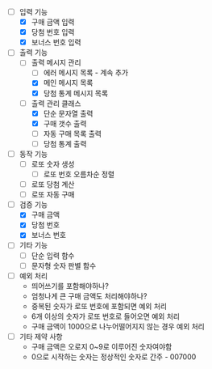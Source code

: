 - [ ]  입력 기능
    - [x]  구매 금액 입력
    - [x]  당첨 번호 입력
    - [x]  보너스 번호 입력
- [ ]  출력 기능
    - [ ]  출력 메시지 관리
        - [ ]  에러 메시지 목록 - 계속 추가
        - [x]  메인 메시지 목록
        - [x]  당첨 통계 메시지 목록
    - [ ]  출력 관리 클래스
        - [x]  단순 문자열 출력
        - [x]  구매 갯수 출력
        - [ ]  자동 구매 목록 출력
        - [ ]  당첨 통계 출력
- [ ]  동작 기능
    - [ ]  로또 숫자 생성
        - [ ]  로또 번호 오름차순 정렬
    - [ ]  로또 당첨 계산
    - [ ]  로또 자동 구매
- [ ]  검증 기능
    - [x]  구매 금액
    - [x]  당첨 번호
    - [x]  보너스 번호
- [ ]  기타 기능
    - [ ]  단순 입력 함수
    - [ ]  문자형 숫자 판별 함수
- [ ]  예외 처리
    - 띄어쓰기를 포함해야하나?
    - 엄청나게 큰 구매 금액도 처리해야하나?
    - 중복된 숫자가 로또 번호에 포함되면 예외 처리
    - 6개 이상의 숫자가 로또 번호로 들어오면 예외 처리
    - 구매 금액이 1000으로 나누어떨어지지 않는 경우 예외 처리
- [ ]  기타 제약 사항
    -  구매 금액은 오로지 0~9로 이루어진 숫자여야함
    -  0으로 시작하는 숫자는 정상적인 숫자로 간주 - 007000
